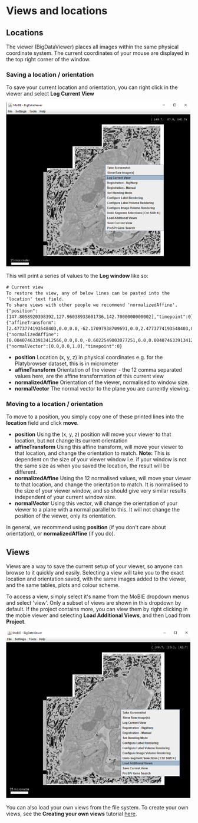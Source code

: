 # Views and locations

## Locations

The viewer (BigDataViewer) places all images within the same physical coordinate system.
The current coordinates of your mouse are displayed in the top right corner of the window.

### Saving a location / orientation

To save your current location and orientation, you can right click in the viewer and select
**Log Current View**

<img width="500" alt="image" src="./tutorial_images/logLocation.png">

This will print a series of values to the **Log window** like so:
```
# Current view
To restore the view, any of below lines can be pasted into the 'location' text field.
To share views with other people we recommend 'normalizedAffine'.
{"position":[147.8058920398392,127.96038933601736,142.7000000000002],"timepoint":0}
{"affineTransform":[2.4773774193548403,0.0,0.0,-62.17097938709691,0.0,2.4773774193548403,0.0,-48.00617911290328,0.0,0.0,2.4773774193548403,-353.52175774193614],"timepoint":0}
{"normalizedAffine":[0.004074633913412566,0.0,0.0,-0.6022549003077251,0.0,0.004074633913412566,0.0,-0.521391741962012,0.0,0.0,0.004074633913412566,-0.5814502594439739],"timepoint":0}
{"normalVector":[0.0,0.0,1.0],"timepoint":0}
```

- **position** Location (x, y, z) in physical coordinates e.g. for the
Platybrowser dataset, this is in micrometer
- **affineTransform** Orientation of the viewer - the 12 comma separated values
here, are the affine transformation of this current view
- **normalizedAffine** Orientation of the viewer, normalised to window size.
- **normalVector** The normal vector to the plane you are currently viewing.

### Moving to a location / orientation

To move to a position, you simply copy one of these printed lines into the **location** field and click **move**.

- **position** Using the (x, y, z) position will move your viewer to that
location, but not change its current orientation
- **affineTransform**  Using this affine transform, will move your viewer to
that location, and change the orientation to match. **Note:**
This is dependent on the size of your viewer window i.e. if your window is not
the same size as when you saved the location, the result will be different.
- **normalizedAffine** Using the 12 normalised values, will move your viewer to
that location, and change the orientation to match. It is normalised to the
size of your viewer window, and so should give very similar results independent
of your current window size.
- **normalVector** Using this vector, will change the orientation of your viewer
to a plane with a normal parallel to this. It will not change the position of
the viewer, only its orientation.

In general, we recommend using **position** (if you don't care about
orientation), or **normalizedAffine** (if you do).

## Views

Views are a way to save the current setup of your viewer, so anyone can browse
to it quickly and easily. Selecting a view will take you to the exact location
and orientation saved, with the same images added to the viewer, and the same
tables, plots and colour scheme.

To access a view, simply select it's name from the MoBIE dropdown menus and
select 'view'.  Only a subset of views are shown in this dropdown by default.
If the project contains more, you can view them by right clicking
in the mobie viewer and selecting **Load Additional Views**, and then Load from
**Project**.

<img width="500" alt="image" src="./tutorial_images/loadAdditionalViews.png">

You can also load your own views from the file system. To create your own
views, see the **Creating your own views** tutorial [here](./creating_your_own_views.md).
